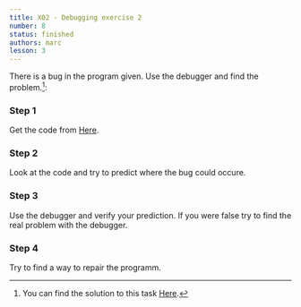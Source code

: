 ```yaml
---
title: X02 - Debugging exercise 2
number: 8
status: finished
authors: marc
lesson: 3
---
```


There is a bug in the program given. Use the debugger and find the problem.[^solution]:    

[^solution]:    
    You can find the solution to this task [Here](https://github.com/satkowski/csharp-lessons-exercise-solutions/tree/master/lesson_03/X02_debugging_exercise_2/ExerciseSolution).

### Step 1

Get the code from [Here](https://github.com/satkowski/csharp-lessons-exercise-solutions/tree/master/lesson_03/X02_debugging_exercise_2/Exercise).

### Step 2

Look at the code and try to predict where the bug could occure.

### Step 3

Use the debugger and verify your prediction. If you were false try to find the real problem with the debugger.

### Step 4

Try to find a way to repair the programm.